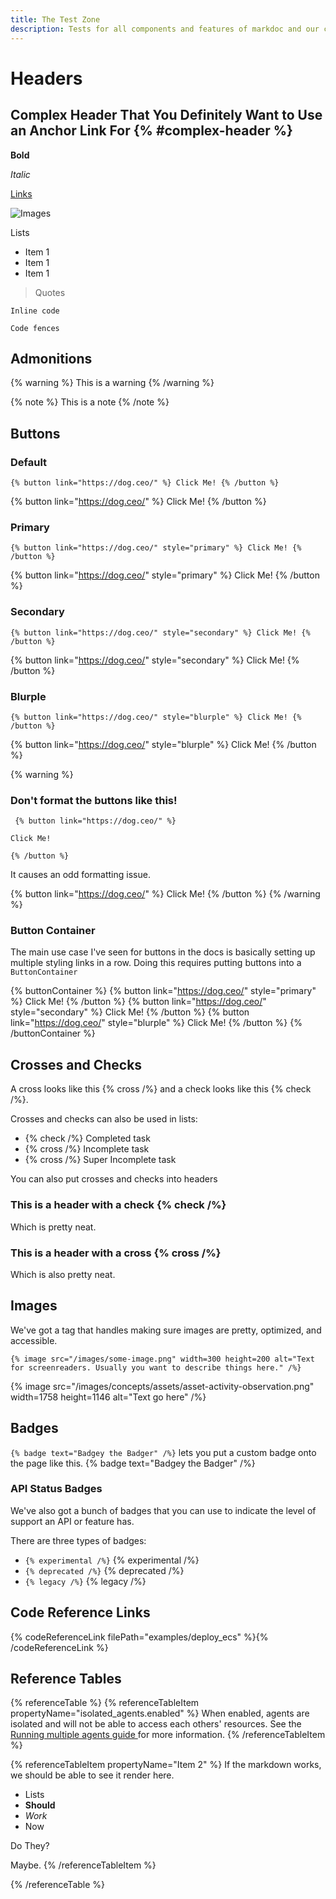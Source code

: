 ```yaml
---
title: The Test Zone
description: Tests for all components and features of markdoc and our custom Markdoc build.
---
```


# Headers

## Complex Header That You Definitely Want to Use an Anchor Link For {% #complex-header %} 

**Bold**

_Italic_

[Links](/docs/nodes)

![Images](/images/concepts/assets/asset-activity-observation.png)

Lists
- Item 1
- Item 1
- Item 1

> Quotes

`Inline code`

```
Code fences
```

## Admonitions

{% warning %} This is a warning {% /warning %}

{% note %} This is a note {% /note %}

## Buttons

### Default

`{% button link="https://dog.ceo/" %} Click Me! {% /button %}`

{% button link="https://dog.ceo/" %} Click Me! {% /button %}

### Primary

`{% button link="https://dog.ceo/" style="primary" %} Click Me! {% /button %}`

{% button link="https://dog.ceo/" style="primary" %} Click Me! {% /button %}

### Secondary

`{% button link="https://dog.ceo/" style="secondary" %} Click Me! {% /button %}`

{% button link="https://dog.ceo/" style="secondary" %} Click Me! {% /button %}

### Blurple

` {% button link="https://dog.ceo/" style="blurple" %} Click Me! {% /button %} `

{% button link="https://dog.ceo/" style="blurple" %} Click Me! {% /button %}


{% warning %}
### Don't format the buttons like this!
` {% button link="https://dog.ceo/" %}`

`Click Me!`

`{% /button %}`

It causes an odd formatting issue.

{% button link="https://dog.ceo/" %} 
Click Me!
{% /button %}
{% /warning %}

### Button Container
The main use case I've seen for buttons in the docs is basically setting up multiple styling links in a row. Doing this requires putting buttons into a `ButtonContainer`

{% buttonContainer %} {% button link="https://dog.ceo/" style="primary" %} Click Me! {% /button %} {% button link="https://dog.ceo/" style="secondary" %} Click Me! {% /button %} {% button link="https://dog.ceo/" style="blurple" %} Click Me! {% /button %} {% /buttonContainer %}

## Crosses and Checks 
A cross looks like this {% cross /%} and a check looks like this {% check /%}.

Crosses and checks can also be used in lists:
- {% check /%} Completed task
- {% cross /%} Incomplete task
- {% cross /%} Super Incomplete task 

You can also put crosses and checks into headers 

### This is a header with a check {% check /%}
Which is pretty neat.

### This is a header with a cross {% cross /%}
Which is also pretty neat.

## Images
We've got a tag that handles making sure images are pretty, optimized, and accessible.

`{% image src="/images/some-image.png" width=300 height=200 alt="Text for screenreaders. Usually you want to describe things here." /%}`

<!-- {% image src="/images/concepts/assets/asset-activity-observation.png" width=300 height=200 alt="Text for screenreaders. Usually you want to describe things here." /%} -->

{% image src="/images/concepts/assets/asset-activity-observation.png" width=1758 height=1146 alt="Text go here" /%}


## Badges

`{% badge text="Badgey the Badger" /%}` lets you put a custom badge onto the page like this. {% badge text="Badgey the Badger" /%}

### API Status Badges
We've also got a bunch of badges that you can use to indicate the level of support an API or feature has.

There are three types of badges:

- `{% experimental /%}` {% experimental /%}
- `{% deprecated /%}` {% deprecated /%}
- `{% legacy /%}` {% legacy /%}

## Code Reference Links

{% codeReferenceLink filePath="examples/deploy_ecs" %}{% /codeReferenceLink %}

## Reference Tables

{% referenceTable %}
{% referenceTableItem propertyName="isolated_agents.enabled" %}
When enabled, agents are isolated and will not be able to access each
others' resources. See the
<a href="/dagster-plus/deployment/agents/running-multiple-agents#running-multiple-agents-in-different-environments">
Running multiple agents guide
</a>
for more information.
{% /referenceTableItem %}

{% referenceTableItem propertyName="Item 2" %}
If the markdown works, we should be able to see it render here.

- Lists
- **Should**
- *Work*
- Now

Do They?

Maybe.
{% /referenceTableItem %}

{% /referenceTable %}
